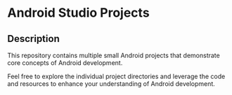 # Android Studio Projects

## Description
This repository contains multiple small Android projects that demonstrate core concepts of Android development.

Feel free to explore the individual project directories and leverage the code and resources to enhance your understanding of Android development.
